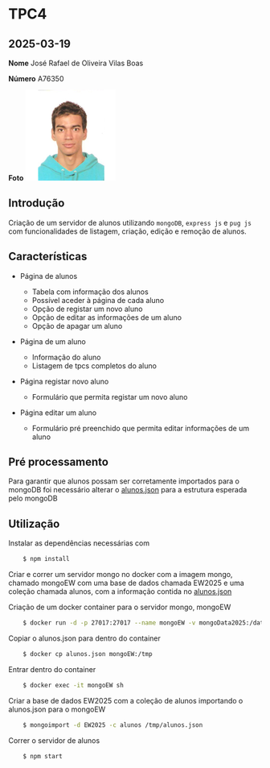 # TPC4
## 2025-03-19

**Nome** José Rafael de Oliveira Vilas Boas

**Número** A76350

**Foto** ![Foto](../foto.jpg)

## Introdução

Criação de um servidor de alunos utilizando `mongoDB`, `express js` e `pug js` com funcionalidades de listagem, criação, edição e remoção de alunos.

## Características

* Página de alunos
  * Tabela com informação dos alunos
  * Possível aceder à página de cada aluno
  * Opção de registar um novo aluno
  * Opção de editar as informações de um aluno
  * Opção de apagar um aluno

* Página de um aluno
  * Informação do aluno
  * Listagem de tpcs completos do aluno

* Página registar novo aluno
  * Formulário que permita registar um novo aluno

* Página editar um aluno
  * Formulário pré preenchido que permita editar informações de um aluno

## Pré processamento

Para garantir que alunos possam ser corretamente importados para o mongoDB foi necessário alterar o [alunos.json](alunos.json) para a estrutura esperada pelo mongoDB

## Utilização

Instalar as dependências necessárias com

```bash
    $ npm install
```

Criar e correr um servidor mongo no docker com a imagem mongo, chamado mongoEW com uma base de dados chamada EW2025 e uma coleção chamada alunos, com a informação contida no [alunos.json](alunos.json)

  Criação de um docker container para o servidor mongo, mongoEW

  ```bash
      $ docker run -d -p 27017:27017 --name mongoEW -v mongoData2025:/data/db mongo
  ```

  Copiar o alunos.json para dentro do container

  ```bash
      $ docker cp alunos.json mongoEW:/tmp
  ```

  Entrar dentro do container

  ```bash
      $ docker exec -it mongoEW sh
  ```

  Criar a base de dados EW2025 com a coleção de alunos importando o alunos.json para o mongoEW

  ```bash
      $ mongoimport -d EW2025 -c alunos /tmp/alunos.json
  ```

Correr o servidor de alunos

```bash
    $ npm start
```
